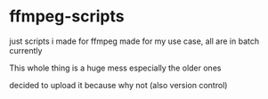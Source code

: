 # ffmpeg-scripts
just scripts i made for ffmpeg made for my use case, all are in batch currently

This whole thing is a huge mess
especially the older ones

decided to upload it because why not
(also version control)
